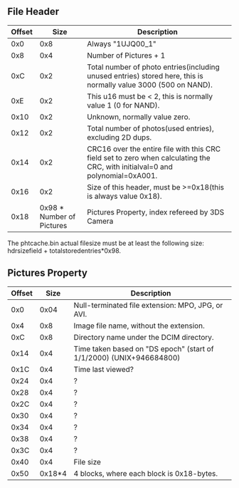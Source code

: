 ## File Header

| Offset | Size                       | Description                                                                                                                   |
|--------|----------------------------|-------------------------------------------------------------------------------------------------------------------------------|
| 0x0    | 0x8                        | Always "1UJQ00_1"                                                                                                             |
| 0x8    | 0x4                        | Number of Pictures + 1                                                                                                        |
| 0xC    | 0x2                        | Total number of photo entries(including unused entries) stored here, this is normally value 3000 (500 on NAND).               |
| 0xE    | 0x2                        | This u16 must be \< 2, this is normally value 1 (0 for NAND).                                                                 |
| 0x10   | 0x2                        | Unknown, normally value zero.                                                                                                 |
| 0x12   | 0x2                        | Total number of photos(used entries), excluding 2D dups.                                                                      |
| 0x14   | 0x2                        | CRC16 over the entire file with this CRC field set to zero when calculating the CRC, with initialval=0 and polynomial=0xA001. |
| 0x16   | 0x2                        | Size of this header, must be \>=0x18(this is always value 0x18).                                                              |
| 0x18   | 0x98 \* Number of Pictures | Pictures Property, index refereed by 3DS Camera                                                                               |

The phtcache.bin actual filesize must be at least the following size:
hdrsizefield + totalstoredentries\*0x98.

## Pictures Property

| Offset | Size    | Description                                                         |
|--------|---------|---------------------------------------------------------------------|
| 0x0    | 0x04    | Null-terminated file extension: MPO, JPG, or AVI.                   |
| 0x4    | 0x8     | Image file name, without the extension.                             |
| 0xC    | 0x8     | Directory name under the DCIM directory.                            |
| 0x14   | 0x4     | Time taken based on "DS epoch" (start of 1/1/2000) (UNIX+946684800) |
| 0x1C   | 0x4     | Time last viewed?                                                   |
| 0x24   | 0x4     | ?                                                                   |
| 0x28   | 0x4     | ?                                                                   |
| 0x2C   | 0x4     | ?                                                                   |
| 0x30   | 0x4     | ?                                                                   |
| 0x34   | 0x4     | ?                                                                   |
| 0x38   | 0x4     | ?                                                                   |
| 0x3C   | 0x4     | ?                                                                   |
| 0x40   | 0x4     | File size                                                           |
| 0x50   | 0x18\*4 | 4 blocks, where each block is 0x18-bytes.                           |